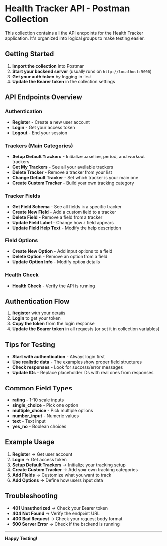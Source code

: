 # Health Tracker API - Postman Collection

This collection contains all the API endpoints for the Health Tracker application. It's organized into logical groups to make testing easier.

## Getting Started

1. **Import the collection** into Postman
2. **Start your backend server** (usually runs on `http://localhost:5000`)
3. **Get your auth token** by logging in first
4. **Update the Bearer token** in the collection settings

## API Endpoints Overview

### Authentication

- **Register** - Create a new user account
- **Login** - Get your access token
- **Logout** - End your session

### Trackers (Main Categories)

- **Setup Default Trackers** - Initialize baseline, period, and workout trackers
- **Get My Trackers** - See all your available trackers
- **Delete Tracker** - Remove a tracker from your list
- **Change Default Tracker** - Set which tracker is your main one
- **Create Custom Tracker** - Build your own tracking category

### Tracker Fields

- **Get Field Schema** - See all fields in a specific tracker
- **Create New Field** - Add a custom field to a tracker
- **Delete Field** - Remove a field from a tracker
- **Update Field Label** - Change how a field appears
- **Update Field Help Text** - Modify the help description

### Field Options

- **Create New Option** - Add input options to a field
- **Delete Option** - Remove an option from a field
- **Update Option Info** - Modify option details

### Health Check

- **Health Check** - Verify the API is running

## Authentication Flow

1. **Register** with your details
2. **Login** to get your token
3. **Copy the token** from the login response
4. **Update the Bearer token** in all requests (or set it in collection variables)

## Tips for Testing

- **Start with authentication** - Always login first
- **Use realistic data** - The examples show proper field structures
- **Check responses** - Look for success/error messages
- **Update IDs** - Replace placeholder IDs with real ones from responses

## Common Field Types

- **rating** - 1-10 scale inputs
- **single_choice** - Pick one option
- **multiple_choice** - Pick multiple options
- **number_input** - Numeric values
- **text** - Text input
- **yes_no** - Boolean choices

## Example Usage

1. **Register** → Get user account
2. **Login** → Get access token
3. **Setup Default Trackers** → Initialize your tracking setup
4. **Create Custom Tracker** → Add your own tracking categories
5. **Add Fields** → Customize what you want to track
6. **Add Options** → Define how users input data

## Troubleshooting

- **401 Unauthorized** → Check your Bearer token
- **404 Not Found** → Verify the endpoint URL
- **400 Bad Request** → Check your request body format
- **500 Server Error** → Check if the backend is running

---

**Happy Testing!**
